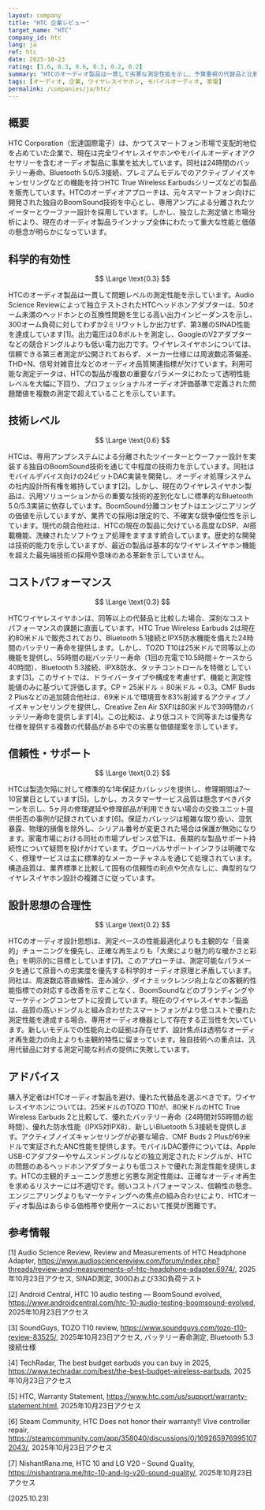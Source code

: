 ```yaml
---
layout: company
title: "HTC 企業レビュー"
target_name: "HTC"
company_id: htc
lang: ja
ref: htc
date: 2025-10-23
rating: [1.6, 0.3, 0.6, 0.3, 0.2, 0.2]
summary: "HTCのオーディオ製品は一貫して劣悪な測定性能を示し、予算重視の代替品と比較して弱いコストパフォーマンス、科学的妥当性よりも主観的チューニングを優先する疑問視すべき設計思想を持つ。"
tags: [オーディオ, 企業, ワイヤレスイヤホン, モバイルオーディオ, 家電]
permalink: /companies/ja/htc/
---
```


## 概要

HTC Corporation（宏達国際電子）は、かつてスマートフォン市場で支配的地位を占めていた企業で、現在は完全ワイヤレスイヤホンやモバイルオーディオアクセサリーを含むオーディオ製品に事業を拡大しています。同社は24時間のバッテリー寿命、Bluetooth 5.0/5.3接続、プレミアムモデルでのアクティブノイズキャンセリングなどの機能を持つHTC True Wireless Earbudsシリーズなどの製品を販売しています。HTCのオーディオアプローチは、元々スマートフォン向けに開発された独自のBoomSound技術を中心とし、専用アンプによる分離されたツイーターとウーファー設計を採用しています。しかし、独立した測定値と市場分析により、現在のオーディオ製品ラインナップ全体にわたって重大な性能と価値の懸念が明らかになっています。

## 科学的有効性

$$ \Large \text{0.3} $$

HTCのオーディオ製品は一貫して問題レベルの測定性能を示しています。Audio Science Reviewによって独立テストされたHTCヘッドホンアダプターは、50オーム未満のヘッドホンとの互換性問題を生じる高い出力インピーダンスを示し、300オーム負荷に対してわずか2ミリワットしか出力せず、第3層のSINAD性能を達成しています[1]。出力電圧は0.8ボルトを測定し、GoogleのV2アダプターなどの競合ドングルよりも低い電力出力です。ワイヤレスイヤホンについては、信頼できる第三者測定が公開されておらず、メーカー仕様には周波数応答偏差、THD+N、信号対雑音比などのオーディオ品質関連指標が欠けています。利用可能な測定データは、HTCの製品が複数の重要なパラメータにわたって透明性能レベルを大幅に下回り、プロフェッショナルオーディオ評価基準で定義された問題閾値を複数の測定で超えていることを示しています。

## 技術レベル

$$ \Large \text{0.6} $$

HTCは、専用アンプシステムによる分離されたツイーターとウーファー設計を実装する独自のBoomSound技術を通じて中程度の技術力を示しています。同社はモバイルデバイス向けの24ビットDAC実装を開発し、オーディオ処理システムの社内設計所有権を維持しています[2]。しかし、現在のワイヤレスイヤホン製品は、汎用ソリューションからの重要な技術的差別化なしに標準的なBluetooth 5.0/5.3実装に依存しています。BoomSound分離コンセプトはエンジニアリングの価値を示していますが、業界での採用は限定的で、不確実な競争優位性を示しています。現代の競合他社は、HTCの現在の製品に欠けている高度なDSP、AI搭載機能、洗練されたソフトウェア処理をますます統合しています。歴史的な開発は技術的能力を示していますが、最近の製品は基本的なワイヤレスイヤホン機能を超えた最先端技術の採用や意味のある革新を示していません。

## コストパフォーマンス

$$ \Large \text{0.3} $$

HTCワイヤレスイヤホンは、同等以上の代替品と比較した場合、深刻なコストパフォーマンスの課題に直面しています。HTC True Wireless Earbuds 2は現在約80米ドルで販売されており、Bluetooth 5.1接続とIPX5防水機能を備えた24時間のバッテリー寿命を提供します。しかし、TOZO T10は25米ドルで同等以上の機能を提供し、55時間の総バッテリー寿命（1回の充電で10.5時間＋ケースから40時間）、Bluetooth 5.3接続、IPX8防水、タッチコントロールを特徴としています[3]。このサイトでは、ドライバータイプや構成を考慮せず、機能と測定性能値のみに基づいて評価します。CP = 25米ドル ÷ 80米ドル = 0.3。CMF Buds 2 Plusなどの追加競合他社は、69米ドルで環境音を83%削減するアクティブノイズキャンセリングを提供し、Creative Zen Air SXFIは80米ドルで39時間のバッテリー寿命を提供します[4]。この比較は、より低コストで同等または優秀な仕様を提供する複数の代替品がある中での劣悪な価値提案を示しています。

## 信頼性・サポート

$$ \Large \text{0.2} $$

HTCは製造欠陥に対して標準的な1年保証カバレッジを提供し、修理期間は7〜10営業日としています[5]。しかし、カスタマーサービス品質は懸念すべきパターンを示し、5ヶ月の修理遅延や修理部品が利用できない場合の交換ユニット提供拒否の事例が記録されています[6]。保証カバレッジは粗雑な取り扱い、湿気暴露、物理的損傷を除外し、シリアル番号が変更された場合は保護が無効になります。家電市場における同社の市場プレゼンス低下は、長期的な製品サポート持続性について疑問を投げかけています。グローバルサポートインフラは明確でなく、修理サービスは主に標準的なメーカーチャネルを通じて処理されています。構造品質は、業界標準と比較して固有の信頼性の利点や欠点なしに、典型的なワイヤレスイヤホン設計の複雑さに従っています。

## 設計思想の合理性

$$ \Large \text{0.2} $$

HTCのオーディオ設計思想は、測定ベースの性能最適化よりも主観的な「音楽的」チューニングを優先し、正確な再生よりも「大衆により魅力的な暖かさと彩色」を明示的に目標としています[7]。このアプローチは、測定可能なパラメータを通じて原音への忠実度を優先する科学的オーディオ原理と矛盾しています。同社は、周波数応答直線性、歪み減少、ダイナミックレンジ向上などの客観的性能指標での対応する改善を示すことなく、BoomSoundなどのブランディングやマーケティングコンセプトに投資しています。現在のワイヤレスイヤホン製品は、品質の高いドングルと組み合わせたスマートフォンがより低コストで優れた測定性能を達成する場合、専用オーディオ機器として存在する正当性を欠いています。新しいモデルでの性能向上の証拠は存在せず、設計焦点は透明なオーディオ再生能力の向上よりも主観的特性に留まっています。独自技術への重点は、汎用代替品に対する測定可能な利点の提供に失敗しています。

## アドバイス

購入予定者はHTCオーディオ製品を避け、優れた代替品を選ぶべきです。ワイヤレスイヤホンについては、25米ドルのTOZO T10が、80米ドルのHTC True Wireless Earbuds 2と比較して、優れたバッテリー寿命（24時間対55時間の総時間）、優れた防水性能（IPX5対IPX8）、新しいBluetooth 5.3接続を提供します。アクティブノイズキャンセリングが必要な場合、CMF Buds 2 Plusが69米ドルで実証されたANC性能を提供します。モバイルDAC要件については、Apple USB-Cアダプターやサムスンドングルなどの独立測定されたドングルが、HTCの問題のあるヘッドホンアダプターよりも低コストで優れた測定性能を提供します。HTCの主観的チューニング思想と劣悪な測定性能は、正確なオーディオ再生を求めるリスナーには不適切です。弱いコストパフォーマンス、信頼性の懸念、エンジニアリングよりもマーケティングへの焦点の組み合わせにより、HTCオーディオ製品はあらゆる価格帯や使用ケースにおいて推奨が困難です。

## 参考情報

[1] Audio Science Review, Review and Measurements of HTC Headphone Adapter, https://www.audiosciencereview.com/forum/index.php?threads/review-and-measurements-of-htc-headphone-adapter.6974/, 2025年10月23日アクセス, SINAD測定, 300Ωおよび33Ω負荷テスト

[2] Android Central, HTC 10 audio testing — BoomSound evolved, https://www.androidcentral.com/htc-10-audio-testing-boomsound-evolved, 2025年10月23日アクセス

[3] SoundGuys, TOZO T10 review, https://www.soundguys.com/tozo-t10-review-83525/, 2025年10月23日アクセス, バッテリー寿命測定, Bluetooth 5.3接続仕様

[4] TechRadar, The best budget earbuds you can buy in 2025, https://www.techradar.com/best/the-best-budget-wireless-earbuds, 2025年10月23日アクセス

[5] HTC, Warranty Statement, https://www.htc.com/us/support/warranty-statement.html, 2025年10月23日アクセス

[6] Steam Community, HTC Does not honor their warranty!! Vive controller repair, https://steamcommunity.com/app/358040/discussions/0/1692659769951072043/, 2025年10月23日アクセス

[7] NishantRana.me, HTC 10 and LG V20 – Sound Quality, https://nishantrana.me/htc-10-and-lg-v20-sound-quality/, 2025年10月23日アクセス

(2025.10.23)